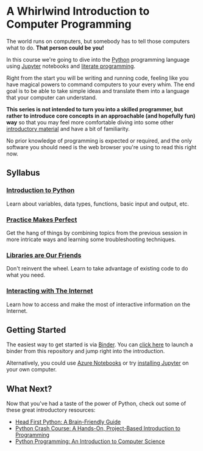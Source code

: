 # A Whirlwind Introduction to Computer Programming

The world runs on computers, but somebody has to tell those computers what to do.
**That person could be you!**

In this course we're going to dive into the [Python](https://www.python.org/) programming language using [Jupyter](http://jupyter.org/) notebooks and [literate programming](https://en.wikipedia.org/wiki/Literate_programming).

Right from the start you will be writing and running code, feeling like you have magical powers to command computers to your every whim.
The end goal is to be able to take simple ideas and translate them into a language that your computer can understand.

**This series is not intended to turn you into a skilled programmer, but rather to introduce core concepts in an approachable (and hopefully fun) way** so that you may feel more comfortable diving into some other [introductory material](#what-next) and have a bit of familiarity. 

No prior knowledge of programming is expected or required, and the only software you should need is the web browser you're using to read this right now.

## Syllabus

### [Introduction to Python](notebooks/01-introduction.ipynb)

Learn about variables, data types, functions, basic input and output, etc.

### [Practice Makes Perfect](notebooks/02-practice.ipynb)

Get the hang of things by combining topics from the previous session in more intricate ways and learning some troubleshooting techniques.

### [Libraries are Our Friends](notebooks/03-libraries.ipynb)

Don't reinvent the wheel.
Learn to take advantage of existing code to do what you need.

### [Interacting with The Internet](notebooks/04-internet.ipynb)

Learn how to access and make the most of interactive information on the Internet.

## Getting Started

The easiest way to get started is via [Binder](https://mybinder.org/).
You can [click here](https://mybinder.org/v2/gh/cirla/whirlwind/master?filepath=notebooks%2F01-introduction.ipynb) to launch a binder from this repository and jump right into the introduction.

Alternatively, you could use [Azure Notebooks](https://notebooks.azure.com/cirla/libraries/whirlwind) or try [installing Jupyter](http://jupyter.org/install) on your own computer.

## What Next?

Now that you've had a taste of the power of Python, check out some of these great introductory resources:

 * [Head First Python: A Brain-Friendly Guide](https://smile.amazon.com/gp/product/1491919531)
 * [Python Crash Course: A Hands-On, Project-Based Introduction to Programming](https://smile.amazon.com/gp/product/1593276036)
 * [Python Programming: An Introduction to Computer Science](https://smile.amazon.com/gp/product/1590282418)